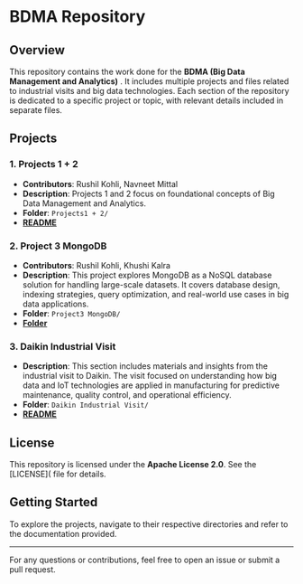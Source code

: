 # **BDMA Repository**

## **Overview**

This repository contains the work done for the **BDMA (Big Data Management and Analytics)** . It includes multiple projects and files related to industrial visits and big data technologies. Each section of the repository is dedicated to a specific project or topic, with relevant details included in separate files.

## **Projects**

### **1\. Projects 1 \+ 2**

* **Contributors**: Rushil Kohli, Navneet Mittal  
* **Description**: Projects 1 and 2 focus on foundational concepts of Big Data Management and Analytics.
* **Folder**: `Projects1 + 2/`
* **[README]()**  

### **2\. Project 3 MongoDB**

* **Contributors**: Rushil Kohli, Khushi Kalra  
* **Description**: This project explores MongoDB as a NoSQL database solution for handling large-scale datasets. It covers database design, indexing strategies, query optimization, and real-world use cases in big data applications.  
* **Folder**: `Project3 MongoDB/`
* **[Folder]()**

### **3\. Daikin Industrial Visit**

* **Description**: This section includes materials and insights from the industrial visit to Daikin. The visit focused on understanding how big data and IoT technologies are applied in manufacturing for predictive maintenance, quality control, and operational efficiency.  
* **Folder**: `Daikin Industrial Visit/`
* **[README]()**

## **License**

This repository is licensed under the **Apache License 2.0**. See the [LICENSE]( file for details.

## **Getting Started**

To explore the projects, navigate to their respective directories and refer to the documentation provided.

---

For any questions or contributions, feel free to open an issue or submit a pull request.

